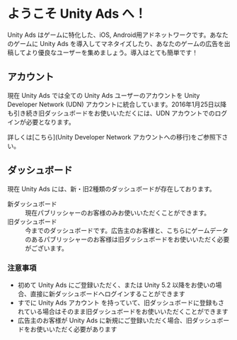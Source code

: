 # ようこそ Unity Ads へ！

Unity Ads はゲームに特化した、iOS, Android用アドネットワークです。あなたのゲームに Unity Ads を導入してマネタイズしたり、あなたのゲームの広告を出稿してより優良なユーザーを集めましょう。導入はとても簡単です！

## アカウント
現在 Unity Ads では全ての Unity Ads ユーザーのアカウントを Unity Developer Network (UDN) アカウントに統合しています。2016年1月25日以降も引き続き旧ダッシュボードをお使いいただくには、UDN アカウントでのログインが必要となります。

詳しくは[こちら](Unity Developer Network アカウントへの移行)をご参照下さい。

## ダッシュボード 
現在 Unity Ads には、新・旧2種類のダッシュボードが存在しております。

<dl>
  <dt>新ダッシュボード</dt>
  <dd>現在パブリッシャーのお客様のみお使いいただくことができます。</dd>
  <dt>旧ダッシュボード</dt>
  <dd>今までのダッシュボードです。広告主のお客様と、こちらにゲームデータのあるパブリッシャーのお客様は旧ダッシュボードをお使いいただく必要がございます。</dd>
</dl>

### 注意事項
- 初めて Unity Ads にご登録いただく、または Unity 5.2 以降をお使いの場合、直接に新ダッシュボードへログインすることができます
- すでに Unity Ads アカウント を持っていて、旧ダッシュボードに登録もされている場合はそのまま旧ダッシュボードをお使いいただくことができます
- 広告主のお客様が Unity Ads に新規にご登録いただく場合、旧ダッシュボードをお使いいただく必要があります
